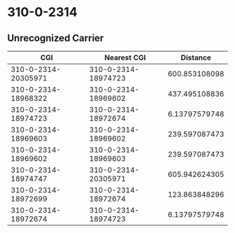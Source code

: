 # 310-0-2314
## Unrecognized Carrier


| CGI | Nearest CGI | Distance |
|-----|-------------|----------|
| 310-0-2314-20305971 | 310-0-2314-18974723 | 600.853108098 |
| 310-0-2314-18968322 | 310-0-2314-18969602 | 437.495108836 |
| 310-0-2314-18974723 | 310-0-2314-18972674 | 6.13797579748 |
| 310-0-2314-18969603 | 310-0-2314-18969602 | 239.597087473 |
| 310-0-2314-18969602 | 310-0-2314-18969603 | 239.597087473 |
| 310-0-2314-18974747 | 310-0-2314-20305971 | 605.942624305 |
| 310-0-2314-18972699 | 310-0-2314-18972674 | 123.863848296 |
| 310-0-2314-18972674 | 310-0-2314-18974723 | 6.13797579748 |
